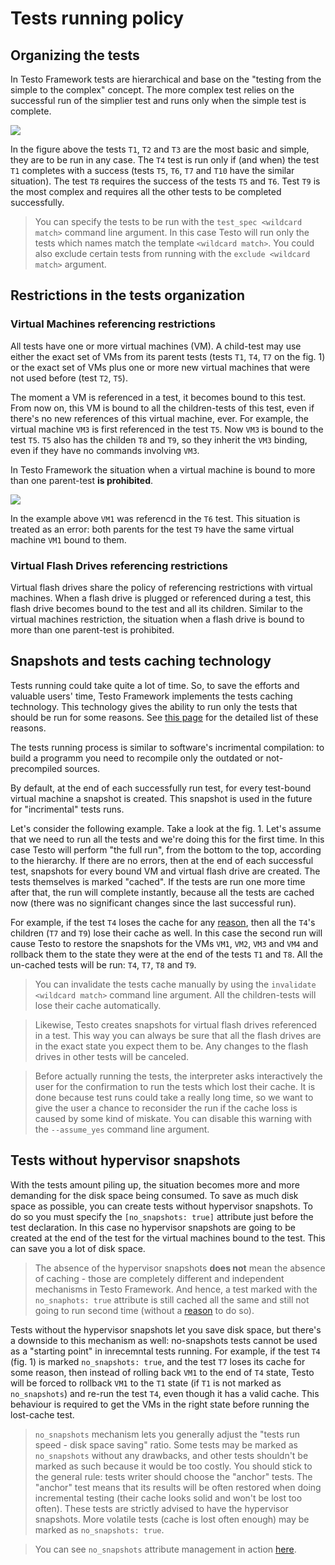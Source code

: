 # Tests running policy

## Organizing the tests

In Testo Framework tests are hierarchical and base on the "testing from the simple to the complex" concept. The more complex test relies on the successful run of the simplier test and runs only when the simple test is complete.

<img src="/static/docs/getting_started/tests_hierarchy_en.svg"/>

In the figure above the tests `T1`, `T2` and `T3` are the most basic and simple, they are to be run in any case. The `T4` test is run only if (and when) the test `T1` completes with a success (tests  `T5`, `T6`, `T7` and `Т10` have the similar situation). The test `T8` requires the success of the tests `T5` and `T6`. Test `T9` is the most complex and requires all the other tests to be completed successfully.

> You can specify the tests to be run with the `test_spec <wildcard match>` command line argument. In this case Testo will run only the tests which names match the template `<wildcard match>`. You could also exclude certain tests from running with the `exclude <wildcard match>` argument.

## Restrictions in the tests organization

### Virtual Machines referencing restrictions

All tests have one or more virtual machines (VM). A child-test may use either the exact set of VMs from its parent tests (tests `T1`, `T4`, `T7` on the fig. 1) or the exact set of VMs plus one or more new virtual machines that were not used before (test `T2`, `T5`).

The moment a VM is referenced in a test, it becomes bound to this test. From now on, this VM is bound to all the children-tests of this test, even if there's no new references of this virtual machine, ever. For example, the virtual machine `VM3` is first referenced in the  test `T5`. Now `VM3` is bound to the test `T5`. `T5` also has the childen `T8` and `T9`, so they inherit the `VM3` binding, even if they have no commands involving `VM3`.

In Testo Framework the situation when a virtual machine is bound to more than one parent-test **is prohibited**.

<img src="/static/docs/getting_started/tests_error_en.svg"/>

In the example above `VM1` was referencd in the `T6` test. This situation is treated as an error: both parents for the test `T9` have the same virtual machine `VM1` bound to them.

### Virtual Flash Drives referencing restrictions

Virtual flash drives share the policy of referencing restrictions with virtual machines. When a flash drive is plugged or referenced during a test, this flash drive becomes bound to the test and all its children. Similar to the virtual machines restriction, the situation when a flash drive is bound to more than one parent-test is prohibited.

## Snapshots and tests caching technology

Tests running could take quite a lot of time. So, to save the efforts and valuable users' time, Testo Framework implements the tests caching technology. This technology gives the ability to run only the tests that should be run for some reasons. See [this page](/en/docs/lang/test#validating-the-test-cache) for the detailed list of these reasons.

The tests running process is similar to software's incrimental compilation: to build a programm you need to recompile only the outdated or not-precompiled sources.

By default, at the end of each successfully run test, for every test-bound virtual machine a snapshot is created. This snapshot is used in the future for "incrimental" tests runs.

Let's consider the following example. Take a look at the fig. 1. Let's assume that we need to run all the tests and we're doing this for the first time. In this case Testo will perform "the full run", from the bottom to the top, according to the hierarchy. If there are no errors, then at the end of each successful test, snapshots for every bound VM and virtual flash drive are created. The tests themselves is marked "cached". If the tests are run one more time after that, the run will complete instantly, because all the tests are cached now (there was no significant changes since the last successful run).

For example, if the test `T4` loses the cache for any [reason](/en/docs/lang/test#validating-the-test-cache), then all the `T4`'s children (`T7` and `T9`) lose their cache as well. In this case the second run will cause Testo to restore the snapshots for the VMs `VM1`, `VM2`, `VM3` and `VM4` and rollback them to the state they were at the end of the tests `T1` and `T8`. All the un-cached tests will be run: `T4`, `T7`, `T8` and `T9`.

> You can invalidate the tests cache manually by using the `invalidate <wildcard match>` command line argument. All the children-tests will lose their cache automatically.

> Likewise, Testo creates snapshots for virtual flash drives referenced in a test. This way you can always be sure that all the flash drives are in the exact state you expect them to be. Any changes to the flash drives in other tests will be canceled.

> Before actually running the tests, the interpreter asks interactively the user for the confirmation to run the tests which lost their cache. It is done because test runs could take a really long time, so we want to give the user a chance to reconsider the run if the cache loss is caused by some kind of miskate. You can disable this warning with the `--assume_yes` command line argument.

## Tests without hypervisor snapshots

With the tests amount piling up, the situation becomes more and more demanding for the disk space being consumed. To save as much disk space as possible, you can create tests without hypervisor snapshots. To do so you must specify the `[no_snapshots: true]` attribute just before the test declaration. In this case no hypervisor snapshots are going to be created at the end of the test for the virtual machines bound to the test. This can save you a lot of disk space.

> The absence of the hypervisor snapshots **does not** mean the absence of caching - those are completely different and independent mechanisms in Testo Framework. And hence, a test marked with the `no_snaphots: true` attribute is still cached all the same and still not going to run second time (without a [reason](/en/docs/lang/test#validating-the-test-cache) to do so).

Tests without the hypervisor snapshots let you save disk space, but there's a downside to this mechanism as well: no-snapshots tests cannot be used as a "starting point" in inrecemntal tests running. For example, if the test `T4` (fig. 1) is marked `no_snapshots: true`, and the test `T7` loses its cache for some reason, then instead of rolling back `VM1` to the end of `T4` state, Testo will be forced to rollback `VM1` to the `T1` state (if `T1` is not marked as `no_snapshots`) and re-run the test `T4`, even though it has a valid cache. This behaviour is required to get the VMs in the right state before running the lost-cache test.

> `no_snapshots` mechanism lets you generally adjust the "tests run speed - disk space saving" ratio. Some tests may be marked as `no_snapshots` without any drawbacks, and other tests shouldn't be marked as such because it would be too costly. You should stick to the general rule: tests writer should choose the "anchor" tests. The "anchor" test means that its results will be often restored when doing incremental testing (their cache looks solid and won't be lost too often). These tests are strictly advised to have the hypervisor snapshots. More volatile tests (cache is lost often enough) may be marked as `no_snapshots: true`.

> You can see `no_snapshots` attribute management in action [here](/en/docs/tutorials/qemu/11_no_snapshots).
